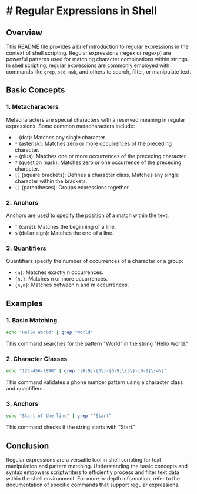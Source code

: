 # # Regular Expressions in Shell

## Overview

This README file provides a brief introduction to regular expressions in the context of shell scripting. Regular expressions (regex or regexp) are powerful patterns used for matching character combinations within strings. In shell scripting, regular expressions are commonly employed with commands like `grep`, `sed`, `awk`, and others to search, filter, or manipulate text.

## Basic Concepts

### 1. Metacharacters

Metacharacters are special characters with a reserved meaning in regular expressions. Some common metacharacters include:

- `.` (dot): Matches any single character.
- `*` (asterisk): Matches zero or more occurrences of the preceding character.
- `+` (plus): Matches one or more occurrences of the preceding character.
- `?` (question mark): Matches zero or one occurrence of the preceding character.
- `[]` (square brackets): Defines a character class. Matches any single character within the brackets.
- `()` (parentheses): Groups expressions together.

### 2. Anchors

Anchors are used to specify the position of a match within the text:

- `^` (caret): Matches the beginning of a line.
- `$` (dollar sign): Matches the end of a line.

### 3. Quantifiers

Quantifiers specify the number of occurrences of a character or a group:

- `{n}`: Matches exactly n occurrences.
- `{n,}`: Matches n or more occurrences.
- `{n,m}`: Matches between n and m occurrences.

## Examples

### 1. Basic Matching

```sh
echo "Hello World" | grep "World"
```

This command searches for the pattern "World" in the string "Hello World."

### 2. Character Classes

```sh
echo "123-456-7890" | grep "[0-9]\{3\}-[0-9]\{3\}-[0-9]\{4\}"
```

This command validates a phone number pattern using a character class and quantifiers.

### 3. Anchors

```sh
echo "Start of the line" | grep "^Start"
```

This command checks if the string starts with "Start."

## Conclusion

Regular expressions are a versatile tool in shell scripting for text manipulation and pattern matching. Understanding the basic concepts and syntax empowers scriptwriters to efficiently process and filter text data within the shell environment. For more in-depth information, refer to the documentation of specific commands that support regular expressions.